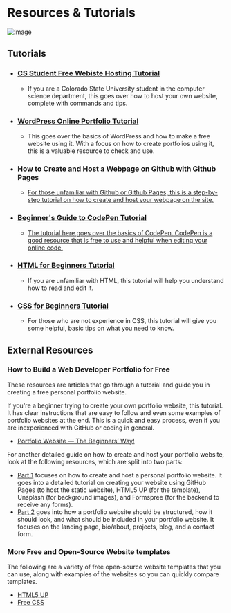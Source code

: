 # Resources & Tutorials

![image](https://github.com/CIS320-team-3/CIS320-Team-3/blob/main/Team/Images/Tutorial.jpg)

## Tutorials

* ### [CS Student Free Webiste Hosting Tutorial](https://github.com/CIS320-team-3/CIS320-Team-3/blob/main/Resources/Tutorials/CSU_CS_Student_Free_Website_Hosting.md)
  * If you are a Colorado State University student in the computer science department, this goes over how to host your own website, complete with commands and tips.

* ### [WordPress Online Portfolio Tutorial](https://github.com/CIS320-team-3/CIS320-Team-3/blob/main/Resources/Tutorials/WordPress_for_Beginners.md)
  * This goes over the basics of WordPress and how to make a free website using it. With a focus on how to create portfolios using it, this is a valuable resource to check and use.

* ### How to Create and Host a Webpage on Github with Github Pages
  * [For those unfamiliar with Github or Github Pages, this is a step-by-step tutorial on how to create and host your webpage on the site.](https://youtu.be/2MsN8gpT6jY)

* ### [Beginner's Guide to CodePen Tutorial](https://github.com/CIS320-team-3/CIS320-Team-3/blob/main/Resources/Tutorials/CodePen_Tutorial.md)
  * [The tutorial here goes over the basics of CodePen. CodePen is a good resource that is free to use and helpful when editing your online code.](https://www.freecodecamp.org/news/how-to-use-codepen/)

* ### [HTML for Beginners Tutorial](https://github.com/CIS320-team-3/CIS320-Team-3/blob/main/Resources/Tutorials/HTML_Beginners_Guide.md)
  * If you are unfamiliar with HTML, this tutorial will help you understand how to read and edit it.

* ### [CSS for Beginners Tutorial](https://github.com/CIS320-team-3/CIS320-Team-3/blob/main/Resources/Tutorials/CSS_Beginners_Guide.md)
  * For those who are not experience in CSS, this tutorial will give you some helpful, basic tips on what you need to know.

## External Resources

### How to Build a Web Developer Portfolio for Free

These resources are articles that go through a tutorial and guide you in creating a free personal portfolio website.

If you're a beginner trying to create your own portfolio website, this tutorial. It has clear instructions that are easy to follow and even some examples of portfolio websites at the end. This is a quick and easy process, even if you are inexperienced with GitHub or coding in general.
* [Portfolio Website — The Beginners’ Way!](https://medium.com/analytics-vidhya/portfolio-website-the-beginners-way-d43be855217e)

For another detailed guide on how to create and host your portfolio website, look at the following resources, which are split into two parts:
* [Part 1](https://levelup.gitconnected.com/how-to-build-a-web-developer-portfolio-for-free-d456699ecef7) focuses on how to create and host a personal portfolio website. It goes into a detailed tutorial on creating your website using GitHub Pages (to host the static website), HTML5 UP (for the template), Unsplash (for background images), and Formspree (for the backend to receive any forms).
* [Part 2](https://levelup.gitconnected.com/how-to-build-a-web-developer-portfolio-for-free-part-2-d099ff34f9b2) goes into how a portfolio website should be structured, how it should look, and what should be included in your portfolio website. It focuses on the landing page, bio/about, projects, blog, and a contact form.

### More Free and Open-Source Website templates
The following are a variety of free open-source website templates that you can use, along with examples of the websites so you can quickly compare templates.
 * [HTML5 UP](https://html5up.net/)
 * [Free CSS](https://www.free-css.com/template-categories/portfolio)
